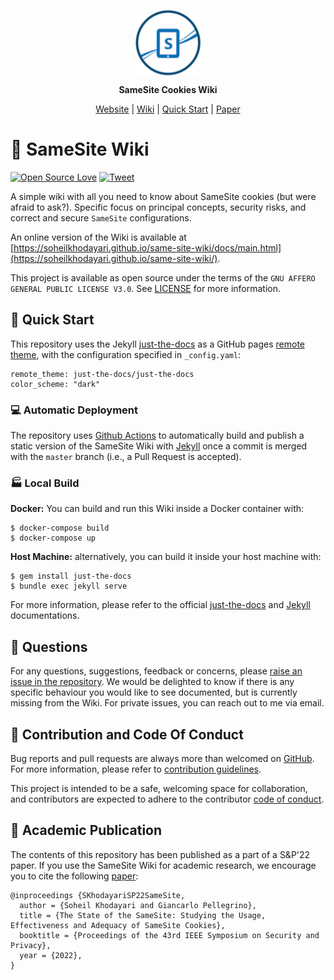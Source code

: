 <p align="center">
	<a href="//soheilkhodayari.github.io/same-site-wiki/">
		<img align="center" alt="SameSiteWiki" src="assets/logo.png" height="105">
	</a>
</p>

<p align="center">
	<span><b> SameSite Cookies Wiki </b></span>
</p>

<p align="center">
	<a href="//soheilkhodayari.github.io/same-site-wiki/docs/main.html">Website</a> |
	<a href="//github.com/SoheilKhodayari/same-site-wiki/blob/master/docs">Wiki</a> |
	<a href="//github.com/SoheilKhodayari/same-site-wiki/blob/master/README.md#quick-start">Quick Start</a> |
	<a href="//soheilkhodayari.github.io/papers/sp22_samesite_cookies.pdf">Paper</a>
</p>



# 🍪 SameSite Wiki

[![Open Source Love](https://badges.frapsoft.com/os/v1/open-source.svg?v=103)](https://github.com/ellerbrock/open-source-badges/) [![Tweet](https://img.shields.io/twitter/url/http/shields.io.svg?style=social)](https://twitter.com/intent/tweet?text=SameSite%20Cookies%20Wiki:%20All%20You%20Need%20to%20Know&url=https://soheilkhodayari.github.io/same-site-wiki/)

A simple wiki with all you need to know about SameSite cookies (but were afraid to ask?). Specific focus on principal concepts, security risks, and correct and secure `SameSite` configurations.

An online version of the Wiki is available at [https://soheilkhodayari.github.io/same-site-wiki/docs/main.html](https://soheilkhodayari.github.io/same-site-wiki/).

This project is available as open source under the terms of the `GNU AFFERO GENERAL PUBLIC LICENSE V3.0`. See [LICENSE](LICENSE) for more information.


## 🚀 Quick Start

This repository uses the Jekyll [just-the-docs](https://github.com/just-the-docs/just-the-docs) as a GitHub pages [remote theme](https://blog.github.com/2017-11-29-use-any-theme-with-github-pages/), with the configuration specified in `_config.yaml`:

```
remote_theme: just-the-docs/just-the-docs
color_scheme: "dark"
```


### 💻 Automatic Deployment

The repository uses [Github Actions](https://github.com/features/actions) to automatically build and publish a static version of the SameSite Wiki with [Jekyll](https://jekyllrb.com/) once a commit is merged with the `master` branch (i.e., a Pull Request is accepted).


### 🏭 Local Build

**Docker:** You can build and run this Wiki inside a Docker container with:

```
$ docker-compose build
$ docker-compose up
```

**Host Machine:** alternatively, you can build it inside your host machine with:

```
$ gem install just-the-docs
$ bundle exec jekyll serve
```

For more information, please refer to the official [just-the-docs](https://github.com/just-the-docs/just-the-docs) and [Jekyll](https://jekyllrb.com/) documentations. 



## 🙋 Questions

For any questions, suggestions, feedback or concerns, please [raise an issue in the repository](https://github.com/SoheilKhodayari/same-site-wiki/issues). 
We would be delighted to know if there is any specific behaviour you would like to see documented, but is currently missing from the Wiki. For private issues, you can reach out to me via email.


## 🎃 Contribution and Code Of Conduct

Bug reports and pull requests are always more than welcomed on [GitHub](https://github.com/SoheilKhodayari/same-site-wiki/pulls). For more information, please refer to [contribution guidelines](https://soheilkhodayari.github.io/same-site-wiki/docs/contributions). 

This project is intended to be a safe, welcoming space for collaboration, and contributors are expected to adhere to the contributor [code of conduct](CODE_OF_CONDUCT.md). 



## 📝 Academic Publication

The contents of this repository has been published as a part of a S&P'22 paper. If you use the SameSite Wiki for academic research, we encourage you to cite the following [paper](https://soheilkhodayari.github.io/papers/sp22_samesite_cookies.pdf):

```
@inproceedings {SKhodayariSP22SameSite,
  author = {Soheil Khodayari and Giancarlo Pellegrino},
  title = {The State of the SameSite: Studying the Usage, Effectiveness and Adequacy of SameSite Cookies},
  booktitle = {Proceedings of the 43rd IEEE Symposium on Security and Privacy},
  year = {2022},
}
```
